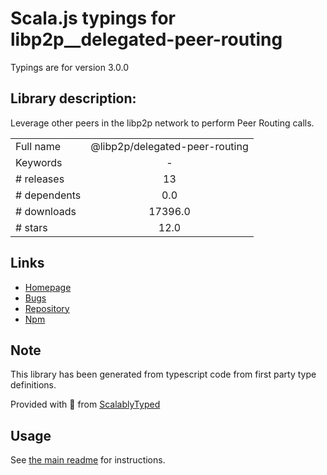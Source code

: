 
# Scala.js typings for libp2p__delegated-peer-routing

Typings are for version 3.0.0

## Library description:
Leverage other peers in the libp2p network to perform Peer Routing calls.

|                    |                 |
| ------------------ | :-------------: |
| Full name          | @libp2p/delegated-peer-routing |
| Keywords           | - |
| # releases         | 13 |
| # dependents       | 0.0 |
| # downloads        | 17396.0 |
| # stars            | 12.0 |

## Links
- [Homepage](https://github.com/libp2p/js-libp2p-delegated-peer-routing#readme)
- [Bugs](https://github.com/libp2p/js-libp2p-delegated-peer-routing/issues)
- [Repository](https://github.com/libp2p/js-libp2p-delegated-peer-routing)
- [Npm](https://www.npmjs.com/package/%40libp2p%2Fdelegated-peer-routing)
    


## Note
This library has been generated from typescript code from first party type definitions.

Provided with :purple_heart: from [ScalablyTyped](https://github.com/oyvindberg/ScalablyTyped)

## Usage
See [the main readme](../../readme.md) for instructions.


